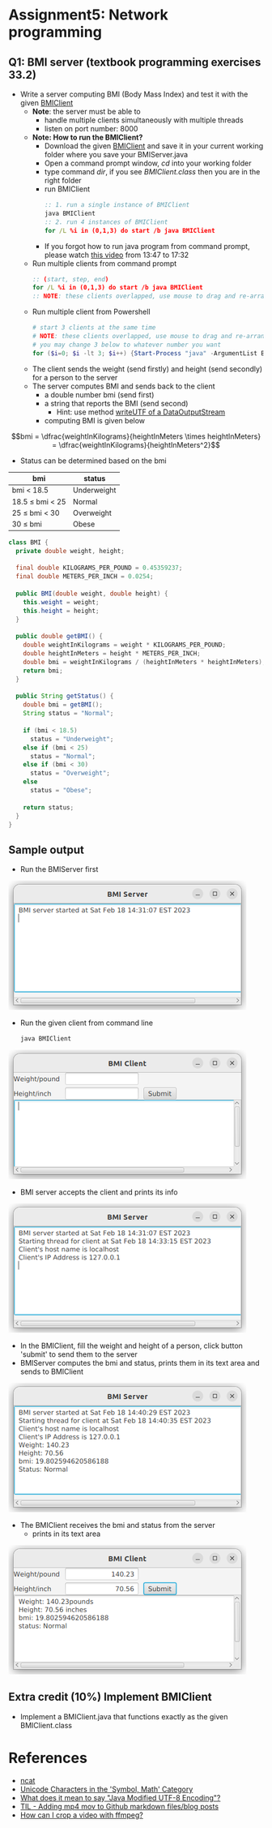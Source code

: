 # Assignment5: Network programming

## Q1: BMI server (textbook programming exercises 33.2)

- Write a server computing BMI (Body Mass Index) and test it with the given [BMIClient](./code/BMIClient.class)
  - **Note**: the server must be able to 
    - handle multiple clients simultaneously with multiple threads
    - listen on port number: 8000
  - **Note: How to run the BMIClient?**
    - Download the given [BMIClient](./code/BMIClient.class) and save it in your current working folder where you save your BMIServer.java
    - Open a command prompt window, *cd* into your working folder
    - type command *dir*, if you see *BMIClient.class* then you are in the right folder
    - run BMIClient
      ```cmd
      :: 1. run a single instance of BMIClient
      java BMIClient
      :: 2. run 4 instances of BMIClient
      for /L %i in (0,1,3) do start /b java BMIClient
      ```
    - If you forgot how to run java program from command prompt, please watch [this video](https://youtu.be/oWIGI9AUYqU) from 13:47 to 17:32
  - Run multiple clients from command prompt
    ```cmd
    :: (start, step, end)
    for /L %i in (0,1,3) do start /b java BMIClient
    :: NOTE: these clients overlapped, use mouse to drag and re-arrange
    ```
  - Run multiple client from Powershell
    ```powershell
    # start 3 clients at the same time
    # NOTE: these clients overlapped, use mouse to drag and re-arrange
    # you may change 3 below to whatever number you want
    for ($i=0; $i -lt 3; $i++) {Start-Process "java" -ArgumentList BMIClient -NoNewWindow}
    ```
  - The client sends the weight (send firstly) and height (send secondly) for a person to the server 
  - The server computes BMI  and sends back to the client
    - a double number bmi (send first)
    - a string that reports the BMI (send second)
      - Hint: use method [writeUTF of a DataOutputStream](https://devdocs.io/openjdk~11/java.base/java/io/dataoutputstream)
    - computing BMI is given below

$$bmi = \dfrac{weightInKilograms}{heightInMeters \times heightInMeters} = \dfrac{weightInKilograms}{heightInMeters^2}$$

- Status can be determined based on the bmi

| bmi             | status      |
| --------------- | ----------- |
| bmi < 18.5      | Underweight |
| 18.5 ≤ bmi < 25 | Normal      |
| 25 ≤ bmi < 30   | Overweight  |
| 30 ≤ bmi        | Obese       |

```java
class BMI {
  private double weight, height;

  final double KILOGRAMS_PER_POUND = 0.45359237;
  final double METERS_PER_INCH = 0.0254;

  public BMI(double weight, double height) {
    this.weight = weight;
    this.height = height;
  }

  public double getBMI() {
    double weightInKilograms = weight * KILOGRAMS_PER_POUND;
    double heightInMeters = height * METERS_PER_INCH;
    double bmi = weightInKilograms / (heightInMeters * heightInMeters);
    return bmi;
  }

  public String getStatus() {
    double bmi = getBMI();
    String status = "Normal";

    if (bmi < 18.5)
      status = "Underweight";
    else if (bmi < 25)
      status = "Normal";
    else if (bmi < 30)
      status = "Overweight";
    else
      status = "Obese";

    return status;
  }
}
```

Sample output
---
- Run the BMIServer first

![bmi server started](./images/bmiserver1.png)

- Run the given client from command line 
  ```bash
  java BMIClient
  ```

![bmi client started](./images/bmiclient1.png)

- BMI server accepts the client and prints its info

![bmi server accepted client](./images/bmiserver2.png)

- In the BMIClient, fill the weight and height of a person, click button 'submit' to send them to the server
- BMIServer computes the bmi and status, prints them in its text area and sends to BMIClient

![bmi server computes bmi](images/bmiserver3.png)

- The BMIClient receives the bmi and status from the server
  - prints in its text area

![bmi client receives and prints bmi and status](images/bmiclient2.png)

## Extra credit (10%) Implement BMIClient
- Implement a BMIClient.java that functions exactly as the given BMIClient.class


# References
- [ncat](https://nmap.org/ncat/)
- [Unicode Characters in the 'Symbol, Math' Category](https://www.classe.cornell.edu/~dms79/LectureNotes/formulae/list-of-math-symbols-extended.htm)
- [What does it mean to say "Java Modified UTF-8 Encoding"?](https://stackoverflow.com/questions/7921016/what-does-it-mean-to-say-java-modified-utf-8-encoding)
- [TIL - Adding mp4 mov to Github markdown files/blog posts](https://sbulav.github.io/til/til-adding-video-to-github-markdown/)
- [How can I crop a video with ffmpeg?](https://video.stackexchange.com/questions/4563/how-can-i-crop-a-video-with-ffmpeg)